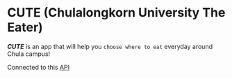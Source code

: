 # CUTE (Chulalongkorn University The Eater)

***CUTE*** is an app that will help you `choose where to eat` everyday around Chula campus!  

Connected to this [API](https://cute-project.herokuapp.com/)
